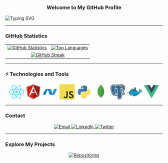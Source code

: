 ### <div align="center">Welcome to My GitHub Profile</div>

![Typing SVG](https://readme-typing-svg.herokuapp.com?font=Fira+Code&color=%23FF79C6&size=30&center=true&vCenter=true&width=600&height=70&lines=Full-Stack+Developer;Passionate+about+Technology;Innovating+with+Code)

---

### GitHub Statistics

<div align="center">
  <table>
    <tr>
      <td align="center">
        <a href="https://github.com/keeevdev">
          <!-- Usando el token secreto PAT_1 -->
          <img src="https://github-readme-stats.vercel.app/api?username=keeevdev&show_icons=true&theme=tokyonight&hide_border=true&count_private=true&include_all_commits=true&token=${{ secrets.PAT_1 }}" alt="GitHub Statistics" />
        </a>
      </td>
      <td align="center">
        <a href="https://github.com/keeevdev">
          <img src="https://github-readme-stats.vercel.app/api/top-langs/?username=keeevdev&layout=compact&theme=tokyonight&hide_border=true&token=${{ secrets.PAT_1 }}" alt="Top Languages" />
        </a>
      </td>
    </tr>
    <tr>
      <td colspan="2" align="center">
        <a href="https://github.com/keeevdev">
          <img src="https://streak-stats.demolab.com/?user=keeevdev&theme=tokyonight&hide_border=true" alt="GitHub Streak" />
        </a>
      </td>
    </tr>
  </table>
</div>

---

### ⚡ Technologies and Tools

<div align="center">
  <img src="https://raw.githubusercontent.com/devicons/devicon/master/icons/react/react-original.svg" width="50" height="50" alt="React" />
  <img src="https://raw.githubusercontent.com/devicons/devicon/master/icons/angularjs/angularjs-original.svg" width="50" height="50" alt="Angular" />
  <img src="https://raw.githubusercontent.com/devicons/devicon/master/icons/dot-net/dot-net-original.svg" width="50" height="50" alt=".NET" />
  <img src="https://raw.githubusercontent.com/devicons/devicon/master/icons/javascript/javascript-original.svg" width="50" height="50" alt="JavaScript" />
  <img src="https://raw.githubusercontent.com/devicons/devicon/master/icons/python/python-original.svg" width="50" height="50" alt="Python" />
  <img src="https://raw.githubusercontent.com/devicons/devicon/master/icons/mongodb/mongodb-original.svg" width="50" height="50" alt="MongoDB" />
  <img src="https://raw.githubusercontent.com/devicons/devicon/master/icons/postgresql/postgresql-original.svg" width="50" height="50" alt="PostgreSQL" />
  <img src="https://raw.githubusercontent.com/devicons/devicon/master/icons/docker/docker-original.svg" width="50" height="50" alt="Docker" />
  <img src="https://raw.githubusercontent.com/devicons/devicon/master/icons/vuejs/vuejs-original.svg" width="50" height="50" alt="Vue.js" />
</div>

---

### Contact

<div align="center">
  <a href="mailto:keeev.dev@gmail.com">
    <img src="https://img.shields.io/badge/Email-EA4335?style=for-the-badge&logo=Gmail&logoColor=white" alt="Email" />
  </a>
  <a href="https://linkedin.com/in/keeevdev">
    <img src="https://img.shields.io/badge/LinkedIn-0077B5?style=for-the-badge&logo=LinkedIn&logoColor=white" alt="LinkedIn" />
  </a>
  <a href="https://twitter.com/keeevdev">
    <img src="https://img.shields.io/badge/Twitter-1DA1F2?style=for-the-badge&logo=Twitter&logoColor=white" alt="Twitter" />
  </a>
</div>

---

### Explore My Projects

<div align="center">
  <a href="https://github.com/keeevdev?tab=repositories">
    <img src="https://img.shields.io/badge/View%20Projects-181717?style=for-the-badge&logo=GitHub&logoColor=white" alt="Repositories" />
  </a>
</div>


